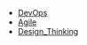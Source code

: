 * [DevOps](../9.Cloud_Computing/DevOps.md)
* [Agile](Agile.md)
* [Design_Thinking](Design_Thinking.md)
